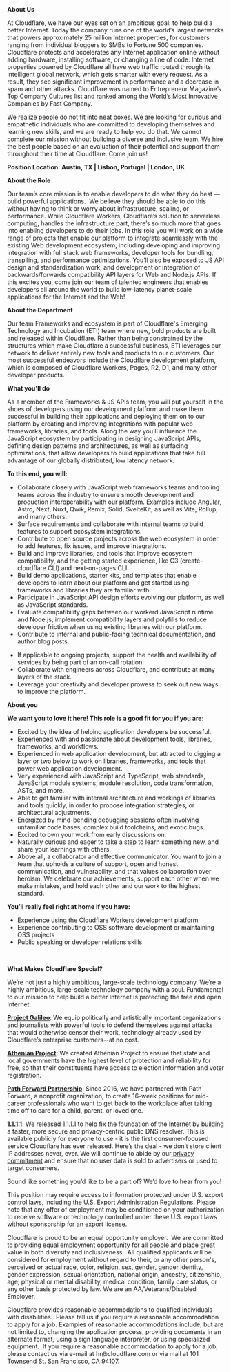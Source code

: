 <div class="content-intro">
	<div><strong>About Us</strong></div>
	<div>
		<p><span style="font-weight: 400;">At Cloudflare, we have our eyes set on an ambitious goal: to help build a better Internet. Today the company runs one of the world’s largest networks that powers approximately 25 million Internet properties, for customers ranging from individual bloggers to SMBs to Fortune 500 companies. Cloudflare protects and accelerates any Internet application online without adding hardware, installing software, or changing a line of code. Internet properties powered by Cloudflare all have web traffic routed through its intelligent global network, which gets smarter with every request. As a result, they see significant improvement in performance and a decrease in spam and other attacks. Cloudflare was named to Entrepreneur Magazine’s Top Company Cultures list and ranked among the World’s Most Innovative Companies by Fast Company.</span><span style="font-weight: 400;">&nbsp;</span></p>
		<p><span style="font-weight: 400;">We realize people do not fit into neat boxes. We are looking for curious and empathetic individuals who are committed to developing themselves and learning new skills, and we are ready to help you do that. We cannot complete our mission without building a diverse and inclusive team. We hire the best people based on an evaluation of their potential and support them throughout their time at Cloudflare. Come join us!&nbsp;</span></p>
	</div>
</div>
<p><strong>Position Location: Austin, TX | Lisbon, Portugal | London, UK</strong></p>
<p><strong>About the Role</strong></p>
<p>Our team’s core mission is to enable developers to do what they do best — build powerful applications.&nbsp; We believe they should be able to do this without having to think or worry about infrastructure, scaling, or performance. While Cloudflare Workers, Cloudflare’s solution to serverless computing, handles the infrastructure part, there’s so much more that goes into enabling developers to do their jobs. In this role you will work on a wide range of projects that enable our platform to integrate seamlessly with the existing Web development ecosystem, including developing and improving integration with full stack web frameworks, developer tools for bundling, transpiling, and performance optimizations. You’ll also be exposed to JS API design and standardization work, and development or integration of backwards/forwards compatibility API layers for Web and Node.js APIs. If this excites you, come join our team of talented engineers that enables developers all around the world to build low-latency planet-scale applications for the Internet and the Web!&nbsp;&nbsp;</p>
<p><strong>About the Department</strong></p>
<p>Our team Frameworks and ecosystem is part of Cloudflare's Emerging Technology and Incubation (ETI) team where new, bold products are built and released within Cloudflare. Rather than being constrained by the structures which make Cloudflare a successful business, ETI leverages our network to deliver entirely new tools and products to our customers. Our most successful endeavors include the Cloudflare development platform, which is composed of Cloudflare Workers, Pages, R2, D1, and many other developer products.</p>
<p><strong>What you'll do</strong></p>
<p>As a member of the Frameworks &amp; JS APIs team, you will put yourself in the shoes of developers using our development platform and make them successful in building their applications and deploying them on to our platform by creating and improving integrations with popular web frameworks, libraries, and tools. Along the way you’ll influence the JavaScript ecosystem by participating in designing JavaScript APIs, defining design patterns and architectures, as well as surfacing optimizations, that allow developers to build applications that take full advantage of our globally distributed, low latency network.</p>
<p><strong>To this end, you will:</strong></p>
<ul>
	<li>Collaborate closely with JavaScript web frameworks teams and tooling teams across the industry to ensure smooth development and production interoperability with our platform. Examples include Angular, Astro, Next, Nuxt, Qwik, Remix, Solid, SvelteKit, as well as Vite, Rollup, and many others.</li>
	<li>Surface requirements and collaborate with internal teams to build features to support ecosystem integrations.</li>
	<li>Contribute to open source projects across the web ecosystem in order to add features, fix issues, and improve integrations.</li>
	<li>Build and improve libraries, and tools that improve ecosystem compatibility, and the getting started experience, like C3 (create-cloudflare CLI) and next-on-pages CLI.</li>
	<li>Build demo applications, starter kits, and templates that enable developers to learn about our platform and get started using frameworks and libraries they are familiar with.</li>
	<li>Participate in JavaScript API design efforts evolving our platform, as well as JavaScript standards.</li>
	<li>Evaluate compatibility gaps between our workerd JavaScript runtime and Node.js, implement compatibility layers and polyfills to reduce developer friction when using existing libraries with our platform.</li>
	<li>Contribute to internal and public-facing technical documentation, and author blog posts.</li>
</ul>
<ul>
	<li>If applicable to ongoing projects, support the health and availability of services by being part of an on-call rotation.</li>
	<li>Collaborate with engineers across Cloudflare, and contribute at many layers of the stack.</li>
	<li>Leverage your creativity and developer prowess to seek out new ways to improve the platform.</li>
</ul>
<p><strong>About you</strong></p>
<p><strong>We want you to love it here! This role is a good fit for you if you are:</strong></p>
<ul>
	<li>Excited by the idea of helping application developers be successful.</li>
	<li>Experienced with and passionate about development tools, libraries, frameworks, and workflows.</li>
	<li>Experienced in web application development, but attracted to digging a layer or two below to work on libraries, frameworks, and tools that power web application development.</li>
	<li>Very experienced with JavaScript and TypeScript, web standards, JavaScript module systems, module resolution, code transformation, ASTs, and more.</li>
	<li>Able to get familiar with internal architecture and workings of libraries and tools quickly, in order to propose integration strategies, or architectural adjustments.</li>
	<li>Energized by mind-bending debugging sessions often involving unfamiliar code bases, complex build toolchains, and exotic bugs.</li>
	<li>Excited to own your work from early discussions on.</li>
	<li>Naturally curious and eager to take a step to learn something new, and share your learnings with others.</li>
	<li>Above all, a collaborator and effective communicator. You want to join a team that upholds a culture of support, open and honest communication, and vulnerability, and that values collaboration over heroism. We celebrate our achievements, support each other when we make mistakes, and hold each other and our work to the highest standard.</li>
</ul>
<p><strong>You’ll really feel right at home if you have:</strong></p>
<ul>
	<li>Experience using the Cloudflare Workers development platform</li>
	<li>Experience contributing to OSS software development or maintaining OSS projects</li>
	<li>Public speaking or developer relations skills</li>
</ul>
<p>&nbsp;</p>
<div class="content-conclusion">
	<p><strong>What Makes Cloudflare Special?</strong></p>
	<p><span style="font-weight: 400;">We’re not just a highly ambitious, large-scale technology company. We’re a highly ambitious, large-scale technology company with a soul. Fundamental to our mission to help build a better Internet is protecting the free and open Internet.</span></p>
	<p><a href="https://blog.cloudflare.com/protecting-free-expression-online/"><strong>Project Galileo</strong></a><span style="font-weight: 400;">: We equip politically and artistically important organizations and journalists with powerful tools to defend themselves against attacks that would otherwise censor their work, technology already used by Cloudflare’s enterprise customers--at no cost.</span></p>
	<p><strong><a href="https://www.cloudflare.com/athenian/">Athenian Project</a></strong><span style="font-weight: 400;">: We created Athenian Project to ensure that state and local governments have the highest level of protection and reliability for free, so that their constituents have access to election information and voter registration.</span></p>
	<p><a href="https://blog.cloudflare.com/tag/path-forward/"><strong>Path Forward Partnership</strong></a><span style="font-weight: 400;">: Since 2016, we have partnered with Path Forward, a nonprofit organization, to create 16-week positions for mid-career professionals who want to get back to the workplace after taking time off to care for a child, parent, or loved one.</span></p>
	<p><a href="https://1.1.1.1/"><strong>1.1.1.1</strong></a><span style="font-weight: 400;">: We released</span><a href="https://1.1.1.1/"> <span style="font-weight: 400;">1.1.1.1</span></a><span style="font-weight: 400;"> to help fix the foundation of the Internet by building a faster, more secure and privacy-centric public DNS resolver. This is available publicly for everyone to use - it is the first consumer-focused service Cloudflare has ever released. Here’s the deal - we don’t store client IP addresses never, ever. We will continue to abide by our</span><a href="https://developers.cloudflare.com/1.1.1.1/privacy/public-dns-resolver"> privacy commitment</a><span style="font-weight: 400;"> and ensure that no user data is sold to advertisers or used to target consumers.</span></p>
	<p><span style="font-weight: 400;">Sound like something you’d like to be a part of? We’d love to hear from you!</span></p>
	<p><span style="font-weight: 400;">This position may require access to information protected under U.S. export control laws, including the U.S. Export Administration Regulations. Please note that any offer of employment may be conditioned on your authorization to receive software or technology controlled under these U.S. export laws without sponsorship for an export license.</span></p>
	<p><span style="font-weight: 400;">Cloudflare is proud to be an equal opportunity employer. &nbsp;We are committed to providing equal employment opportunity for all people and place great value in both diversity and inclusiveness. &nbsp;All qualified applicants will be considered for employment without regard to their, or any other person's, perceived or actual</span> <span style="font-weight: 400;">race, color, religion, sex, gender, gender identity, gender expression, sexual orientation, national origin, ancestry, citizenship, age, physical or mental disability, medical condition, family care status, or any other basis protected by law. </span><span style="font-weight: 400;">We are an AA/Veterans/Disabled Employer.</span></p>
	<p><span style="font-weight: 400;">Cloudflare provides reasonable accommodations to qualified individuals with disabilities. &nbsp;Please tell us if you require a reasonable accommodation to apply for a job. Examples of reasonable accommodations include, but are not limited to, changing the application process, providing documents in an alternate format, using a sign language interpreter, or using specialized equipment. &nbsp;If you require a reasonable accommodation to apply for a job, please contact us via e-mail at </span><span style="font-weight: 400;">hr@cloudflare.com</span><span style="font-weight: 400;"> or via mail at 101 Townsend St. San Francisco, CA 94107.</span></p>
</div>